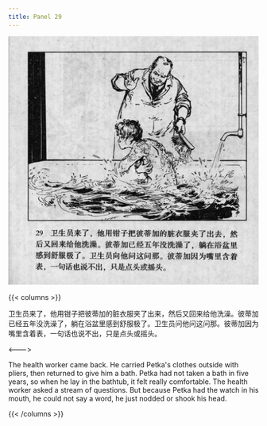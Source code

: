 ```yaml
---
title: Panel 29
---
```


![biao page](./../../images/biao/seifert0726_biao_0033_029.jpg)

{{< columns >}}

卫生员来了，他用钳子把彼蒂加的脏衣服夹了出来，然后又回来给他洗澡。彼蒂加已经五年没洗澡了，躺在浴盆里感到舒服极了。卫生员问他问这问那。彼蒂加因为嘴里含着表，一句话也说不出，只是点头或摇头。

<--->

The health worker came back. He carried Petka's clothes outside with pliers, then returned to give him a bath. Petka had not taken a bath in five years, so when he lay in the bathtub, it felt really comfortable. The health worker asked a stream of questions. But because Petka had the watch in his mouth, he could not say a word, he just nodded or shook his head.

{{< /columns >}}
